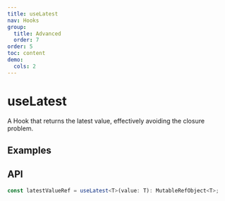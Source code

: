```yaml
---
title: useLatest
nav: Hooks
group:
  title: Advanced
  order: 7
order: 5
toc: content
demo:
  cols: 2
---
```


# useLatest

A Hook that returns the latest value, effectively avoiding the closure problem.

## Examples

<code src="./demo/demo1.tsx"></code>

## API

```typescript
const latestValueRef = useLatest<T>(value: T): MutableRefObject<T>;
```

